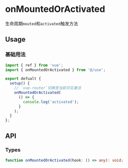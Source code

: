 # onMountedOrActivated
生命周期`mouted`和`activated`触发方法

## Usage
### 基础用法
```ts
import { ref } from 'vue';
import { onMountedOrActivated } from '@/use';

export defualt {
  setup() {
    // `vue-router`切换至当前可见激活
    onMountedOrActivated(
      () => {
        console.log('activated');
      }
    );
  }
};
```

## API
### Types
```ts
function onMountedOrActivated(hook: () => any): void;
```
